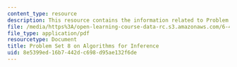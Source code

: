 ```yaml
---
content_type: resource
description: This resource contains the information related to Problem Set 8.
file: /media/https%3A/open-learning-course-data-rc.s3.amazonaws.com/6-438-algorithms-for-inference-fall-2014/8e5399ed16b7442dc698d95ae132f6de_MIT6_438F14_ps8.pdf
file_type: application/pdf
resourcetype: Document
title: Problem Set 8 on Algorithms for Inference
uid: 8e5399ed-16b7-442d-c698-d95ae132f6de
---
```

